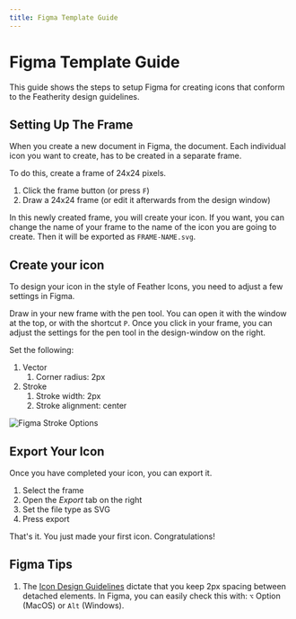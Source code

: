 ```yaml
---
title: Figma Template Guide
---
```


# Figma Template Guide

This guide shows the steps to setup Figma for creating icons that conform to the Featherity design guidelines.

## Setting Up The Frame
When you create a new document in Figma, the document. Each individual icon you want to create, has to be created in a separate frame.

To do this, create a frame of 24x24 pixels.

1. Click the frame button (or press `F`)
2. Draw a 24x24 frame (or edit it afterwards from the design window)

In this newly created frame, you will create your icon. If you want, you can change the name of your frame to the name of the icon you are going to create. Then it will be exported as `FRAME-NAME.svg`.

## Create your icon
To design your icon in the style of Feather Icons, you need to adjust a few settings in Figma.

Draw in your new frame with the pen tool. You can open it with the window at the top, or with the shortcut `P`. Once you click in your frame, you can adjust the settings for the pen tool in the design-window on the right.

Set the following:
1. Vector
   1. Corner radius: 2px
2. Stroke
   1. Stroke width: 2px
   2. Stroke alignment: center

![Figma Stroke Options](images/figma-stroke-options.png)

## Export Your Icon
Once you have completed your icon, you can export it.

1. Select the frame
2. Open the *Export* tab on the right
3. Set the file type as SVG
4. Press export

That's it. You just made your first icon. Congratulations!

## Figma Tips
1. The [Icon Design Guidelines](/docs/ICON_DESIGN_GUIDE.md) dictate that you keep 2px spacing between detached elements. In Figma, you can easily check this with: `⌥` Option (MacOS) or `Alt` (Windows).
